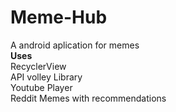 # Meme-Hub
A android aplication for memes
<br />
<B>Uses </B> <br />
RecyclerView <br />
API volley Library <br />
Youtube Player<br />
Reddit Memes with recommendations  <br />
